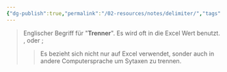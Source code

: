 ```yaml
---
{"dg-publish":true,"permalink":"/02-resources/notes/delimiter/","tags":["informatik/code"],"noteIcon":"","updated":"2025-10-29T12:59:04.944+01:00"}
---
```


> Englischer Begriff für "**Trenner**".
> Es wird oft in die Excel Wert benutzt.
> ${,}$ oder ${;}$
>>Es bezieht sich nicht nur auf Excel verwendet, sonder auch in andere Computersprache um Sytaxen zu trennen. 
